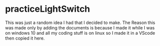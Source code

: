 # practiceLightSwitch
This was just a random idea I had that I decided to make.
The Reason this was made only by adding the documents is because I made it while I was on windows 10 and all my coding stuff is on linux so I made it in a VScode then copied it here.
